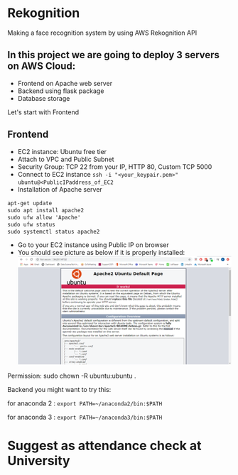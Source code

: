 # Rekognition
Making a face recognition system by using AWS Rekognition API

## In this project we are going to deploy 3 servers on AWS Cloud:
- Frontend on Apache web server
- Backend using flask package
- Database storage

Let's start with Frontend
## Frontend
- EC2 instance: Ubuntu free tier
- Attach to VPC and Public Subnet
- Security Group: TCP 22 from your IP, HTTP 80, Custom TCP 5000
- Connect to EC2 instance
``ssh -i "<your_keypair.pem>" ubuntu@<PublicIPaddress_of_EC2``
- Installation of Apache server
 ```
 apt-get update
 sudo apt install apache2
 sudo ufw allow 'Apache'
 sudo ufw status
 sudo systemctl status apache2
 ```
- Go to your EC2 instance using Public IP on browser
- You should see picture as below if it is properly installed:
![Apache](Apache.png)

Permission:
sudo chown -R ubuntu:ubuntu .



Backend
you might want to try this:

for anaconda 2 :
``export PATH=~/anaconda2/bin:$PATH``

for anaconda 3 :
``export PATH=~/anaconda3/bin:$PATH``

# Suggest as attendance check at University
